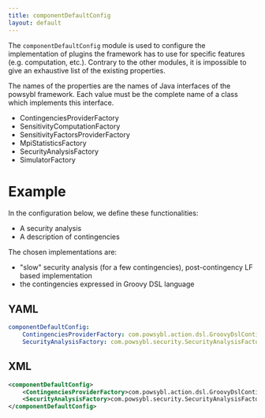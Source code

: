 ```yaml
---
title: componentDefaultConfig
layout: default
---
```


The `componentDefaultConfig` module is used to configure the implementation of plugins the framework has to use for
specific features (e.g. computation, etc.). Contrary to the other modules, it is impossible to give an exhaustive list of the
existing properties.

The names of the properties are the names of Java interfaces of the powsybl framework. Each value must be the complete name
of a class which implements this interface.
- ContingenciesProviderFactory
- SensitivityComputationFactory
- SensitivityFactorsProviderFactory
- MpiStatisticsFactory
- SecurityAnalysisFactory
- SimulatorFactory

# Example
In the configuration below, we define these functionalities:
 - A security analysis
 - A description of contingencies

The chosen implementations are:
 - "slow" security analysis (for a few contingencies), post-contingency LF based implementation
 - the contingencies expressed in Groovy DSL language

## YAML
```yaml
componentDefaultConfig:
    ContingenciesProviderFactory: com.powsybl.action.dsl.GroovyDslContingenciesProviderFactory
    SecurityAnalysisFactory: com.powsybl.security.SecurityAnalysisFactoryImpl
```

## XML
```xml
<componentDefaultConfig>
    <ContingenciesProviderFactory>com.powsybl.action.dsl.GroovyDslContingenciesProviderFactory</ContingenciesProviderFactory>
    <SecurityAnalysisFactory>com.powsybl.security.SecurityAnalysisFactoryImpl</SecurityAnalysisFactory>
</componentDefaultConfig>

```
